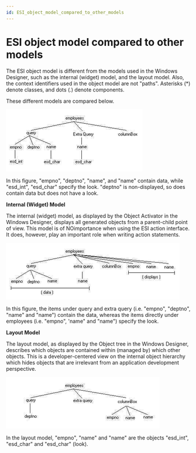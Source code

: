 ```yaml
---
id: ESI_object_model_compared_to_other_models
---
```


# ESI object model compared to other models

The ESI object model is different from the models used in the Windows Designer, such as the internal (widget) model, and the layout model. Also, the context identifiers used in the object model are not "paths". Asterisks (*) denote classes, and dots (.) denote components.

These different models are compared below.

![](./assets/57c32cb7-0e15-4c62-97dd-c9bc81242470.jpg)

In this figure, "empno", "deptno", "name", and "name" contain data, while "esd_int", "esd_char" specify the look. "deptno" is non-displayed, so does contain data but does not have a look.

**Internal (Widget) Model**

The internal (widget) model, as displayed by the Object Activator in the Windows Designer, displays all generated objects from a parent-child point of view. This model is of NOimportance when using the ESI action interface. It does, however, play an important role when writing action statements.

![](./assets/217e1cce-7dc3-4106-b096-c255666b2a2e.jpg)

In this figure, the items under query and extra query (i.e. "empno", "deptno", "name" and "name") contain the data, whereas the items directly under employees (i.e. "empno", 'name" and "name") specify the look.

**Layout Model**

The layout model, as displayed by the Object tree in the Windows Designer, describes which objects are contained within (managed by) which other objects. This is a developer-centered view on the internal object hierarchy which hides objects that are irrelevant from an application development perspective.

![](./assets/d4da1118-6c1c-4873-93bd-fbb2d572dca6.jpg)

In the layout model, "empno", "name" and "name" are the objects "esd_int", "esd_char" and "esd_char" (look).